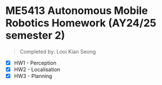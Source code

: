 # ME5413 Autonomous Mobile Robotics Homework (AY24/25 semester 2)
> Completed by: Looi Kian Seong

- [x] HW1 - Perception
- [x] HW2 - Localisation
- [x] HW3 - Planning
